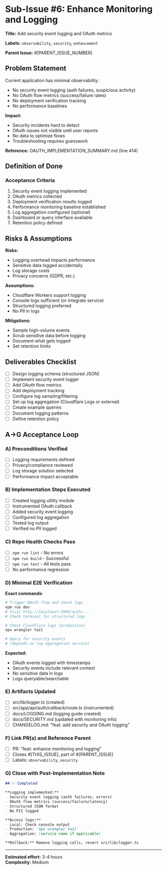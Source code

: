 # Sub-Issue #6: Enhance Monitoring and Logging

**Title:** Add security event logging and OAuth metrics

**Labels:** `observability`, `security`, `enhancement`

**Parent Issue:** #[PARENT_ISSUE_NUMBER]

## Problem Statement

Current application has minimal observability:
- No security event logging (auth failures, suspicious activity)
- No OAuth flow metrics (success/failure rates)
- No deployment verification tracking
- No performance baselines

**Impact:**
- Security incidents hard to detect
- OAuth issues not visible until user reports
- No data to optimize flows
- Troubleshooting requires guesswork

**Reference:** OAUTH_IMPLEMENTATION_SUMMARY.md (line 414)

## Definition of Done

### Acceptance Criteria

1. Security event logging implemented
2. OAuth metrics collected
3. Deployment verification results logged
4. Performance monitoring baseline established
5. Log aggregation configured (optional)
6. Dashboard or query interface available
7. Retention policy defined

## Risks & Assumptions

**Risks:**
- Logging overhead impacts performance
- Sensitive data logged accidentally
- Log storage costs
- Privacy concerns (GDPR, etc.)

**Assumptions:**
- Cloudflare Workers support logging
- Console logs sufficient (or integrate service)
- Structured logging preferred
- No PII in logs

**Mitigations:**
- Sample high-volume events
- Scrub sensitive data before logging
- Document what gets logged
- Set retention limits

## Deliverables Checklist

- [ ] Design logging schema (structured JSON)
- [ ] Implement security event logger
- [ ] Add OAuth flow metrics
- [ ] Add deployment tracking
- [ ] Configure log sampling/filtering
- [ ] Set up log aggregation (Cloudflare Logs or external)
- [ ] Create example queries
- [ ] Document logging patterns
- [ ] Define retention policy

## A→G Acceptance Loop

### A) Preconditions Verified
- [ ] Logging requirements defined
- [ ] Privacy/compliance reviewed
- [ ] Log storage solution selected
- [ ] Performance impact acceptable

### B) Implementation Steps Executed
- [ ] Created logging utility module
- [ ] Instrumented OAuth callback
- [ ] Added security event logging
- [ ] Configured log aggregation
- [ ] Tested log output
- [ ] Verified no PII logged

### C) Repo Health Checks Pass
- [ ] `npm run lint` - No errors
- [ ] `npm run build` - Successful
- [ ] `npm run test` - All tests pass
- [ ] No performance regression

### D) Minimal E2E Verification
**Exact commands:**
```bash
# Trigger OAuth flow and check logs
npm run dev
# Visit http://localhost:3000/auth/...
# Check terminal for structured logs

# Check Cloudflare logs (production)
npx wrangler tail

# Query for security events
# (depends on log aggregation service)
```

**Expected:**
- OAuth events logged with timestamps
- Security events include relevant context
- No sensitive data in logs
- Logs queryable/searchable

### E) Artifacts Updated
- [ ] src/lib/logger.ts (created)
- [ ] src/app/api/auth/callback/route.ts (instrumented)
- [ ] docs/LOGGING.md (logging guide created)
- [ ] docs/SECURITY.md (updated with monitoring info)
- [ ] CHANGELOG.md: "feat: add security and OAuth logging"

### F) Link PR(s) and Reference Parent
- [ ] PR: "feat: enhance monitoring and logging"
- [ ] Closes #[THIS_ISSUE], part of #[PARENT_ISSUE]
- [ ] Labels: `observability`, `security`

### G) Close with Post-Implementation Note
```markdown
## ✅ Completed

**Logging implemented:**
- Security event logging (auth failures, errors)
- OAuth flow metrics (success/failure/latency)
- Structured JSON format
- No PII logged

**Access logs:**
- Local: Check console output
- Production: `npx wrangler tail`
- Aggregation: [service name if applicable]

**Rollback:** Remove logging calls, revert src/lib/logger.ts
```

---

**Estimated effort:** 3-4 hours  
**Complexity:** Medium
